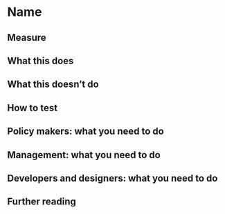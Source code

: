 # Name

## Measure

## What this does

## What this doesn’t do

## How to test

## Policy makers: what you need to do

## Management: what you need to do

## Developers and designers: what you need to do

## Further reading
